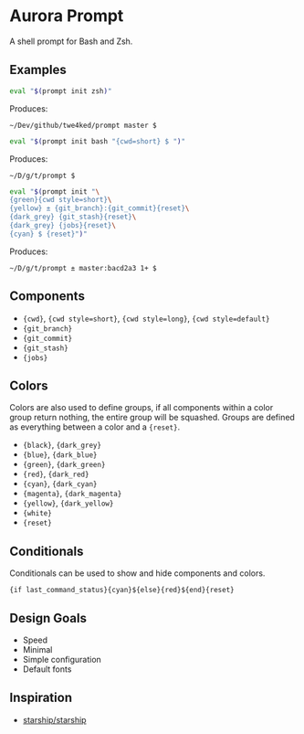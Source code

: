 # Aurora Prompt

A shell prompt for Bash and Zsh.

## Examples

```sh
eval "$(prompt init zsh)"
```

Produces:

```
~/Dev/github/twe4ked/prompt master $
```

```sh
eval "$(prompt init bash "{cwd=short} $ ")"
```

Produces:

```
~/D/g/t/prompt $
```

```sh
eval "$(prompt init "\
{green}{cwd style=short}\
{yellow} ± {git_branch}:{git_commit}{reset}\
{dark_grey} {git_stash}{reset}\
{dark_grey} {jobs}{reset}\
{cyan} $ {reset}")"
```

Produces:

```
~/D/g/t/prompt ± master:bacd2a3 1+ $
```

## Components

- `{cwd}`, `{cwd style=short}`, `{cwd style=long}`, `{cwd style=default}`
- `{git_branch}`
- `{git_commit}`
- `{git_stash}`
- `{jobs}`

## Colors

Colors are also used to define groups, if all components within a color group
return nothing, the entire group will be squashed. Groups are defined as
everything between a color and a `{reset}`.

- `{black}`, `{dark_grey}`
- `{blue}`, `{dark_blue}`
- `{green}`, `{dark_green}`
- `{red}`, `{dark_red}`
- `{cyan}`, `{dark_cyan}`
- `{magenta}`, `{dark_magenta}`
- `{yellow}`, `{dark_yellow}`
- `{white}`
- `{reset}`

## Conditionals

Conditionals can be used to show and hide components and colors.

```
{if last_command_status}{cyan}${else}{red}${end}{reset}
```

## Design Goals

- Speed
- Minimal
- Simple configuration
- Default fonts

## Inspiration

- [starship/starship](https://github.com/starship/starship)
